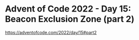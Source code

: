 # Advent of Code 2022 - Day 15: Beacon Exclusion Zone (part 2)

<https://adventofcode.com/2022/day/15#part2>
